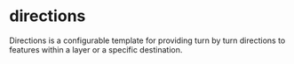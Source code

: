 directions
==========

Directions is a configurable template for providing turn by turn directions to features within a layer or a specific destination.
